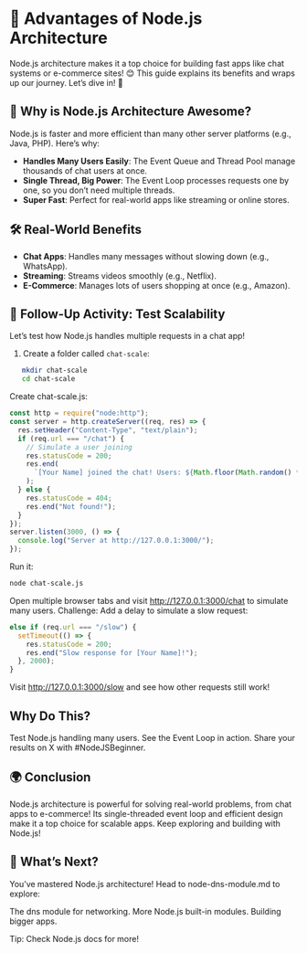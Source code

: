 # 🌟 Advantages of Node.js Architecture

Node.js architecture makes it a top choice for building fast apps like chat systems or e-commerce sites! 😊 This guide explains its benefits and wraps up our journey. Let’s dive in! 🚀

## 🤔 Why is Node.js Architecture Awesome?

Node.js is faster and more efficient than many other server platforms (e.g., Java, PHP). Here’s why:

- **Handles Many Users Easily**: The Event Queue and Thread Pool manage thousands of chat users at once.
- **Single Thread, Big Power**: The Event Loop processes requests one by one, so you don’t need multiple threads.
- **Super Fast**: Perfect for real-world apps like streaming or online stores.

## 🛠️ Real-World Benefits

- **Chat Apps**: Handles many messages without slowing down (e.g., WhatsApp).
- **Streaming**: Streams videos smoothly (e.g., Netflix).
- **E-Commerce**: Manages lots of users shopping at once (e.g., Amazon).

## 🎯 Follow-Up Activity: Test Scalability

Let’s test how Node.js handles multiple requests in a chat app!

1. Create a folder called `chat-scale`:

```bash
   mkdir chat-scale
   cd chat-scale
```

Create chat-scale.js:

```js
const http = require("node:http");
const server = http.createServer((req, res) => {
  res.setHeader("Content-Type", "text/plain");
  if (req.url === "/chat") {
    // Simulate a user joining
    res.statusCode = 200;
    res.end(
      `[Your Name] joined the chat! Users: ${Math.floor(Math.random() * 1000)}`
    );
  } else {
    res.statusCode = 404;
    res.end("Not found!");
  }
});
server.listen(3000, () => {
  console.log("Server at http://127.0.0.1:3000/");
});
```

Run it:

```bash
node chat-scale.js
```

Open multiple browser tabs and visit http://127.0.0.1:3000/chat to simulate many users.
Challenge: Add a delay to simulate a slow request:

```js
else if (req.url === "/slow") {
  setTimeout(() => {
    res.statusCode = 200;
    res.end("Slow response for [Your Name]!");
  }, 2000);
}
```

Visit http://127.0.0.1:3000/slow and see how other requests still work!

## Why Do This?

Test Node.js handling many users.
See the Event Loop in action.
Share your results on X with #NodeJSBeginner.

## 🌍 Conclusion

Node.js architecture is powerful for solving real-world problems, from chat apps to e-commerce! Its single-threaded event loop and efficient design make it a top choice for scalable apps. Keep exploring and building with Node.js!

## 🚀 What’s Next?

You’ve mastered Node.js architecture! Head to node-dns-module.md to explore:

The dns module for networking.
More Node.js built-in modules.
Building bigger apps.

Tip: Check Node.js docs for more!
